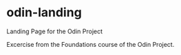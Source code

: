 # odin-landing
Landing Page for the Odin Project

Excercise from the Foundations course of the Odin Project.
